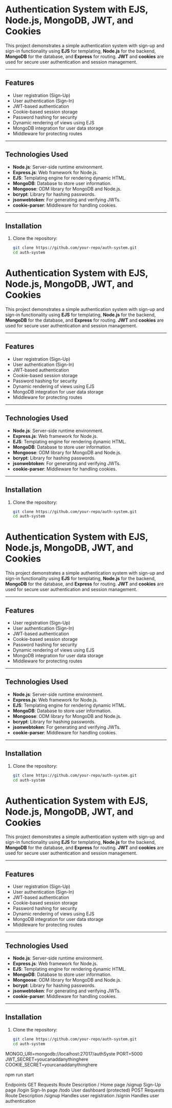 # Authentication System with EJS, Node.js, MongoDB, JWT, and Cookies

This project demonstrates a simple authentication system with sign-up and sign-in functionality using **EJS** for templating, **Node.js** for the backend, **MongoDB** for the database, and **Express** for routing. **JWT** and **cookies** are used for secure user authentication and session management.

---

## **Features**

- User registration (Sign-Up)
- User authentication (Sign-In)
- JWT-based authentication
- Cookie-based session storage
- Password hashing for security
- Dynamic rendering of views using EJS
- MongoDB integration for user data storage
- Middleware for protecting routes

---

## **Technologies Used**

- **Node.js**: Server-side runtime environment.
- **Express.js**: Web framework for Node.js.
- **EJS**: Templating engine for rendering dynamic HTML.
- **MongoDB**: Database to store user information.
- **Mongoose**: ODM library for MongoDB and Node.js.
- **bcrypt**: Library for hashing passwords.
- **jsonwebtoken**: For generating and verifying JWTs.
- **cookie-parser**: Middleware for handling cookies.

---

## **Installation**

1. Clone the repository:
   ```bash
   git clone https://github.com/your-repo/auth-system.git
   cd auth-system
# Authentication System with EJS, Node.js, MongoDB, JWT, and Cookies

This project demonstrates a simple authentication system with sign-up and sign-in functionality using **EJS** for templating, **Node.js** for the backend, **MongoDB** for the database, and **Express** for routing. **JWT** and **cookies** are used for secure user authentication and session management.

---

## **Features**

- User registration (Sign-Up)
- User authentication (Sign-In)
- JWT-based authentication
- Cookie-based session storage
- Password hashing for security
- Dynamic rendering of views using EJS
- MongoDB integration for user data storage
- Middleware for protecting routes

---

## **Technologies Used**

- **Node.js**: Server-side runtime environment.
- **Express.js**: Web framework for Node.js.
- **EJS**: Templating engine for rendering dynamic HTML.
- **MongoDB**: Database to store user information.
- **Mongoose**: ODM library for MongoDB and Node.js.
- **bcrypt**: Library for hashing passwords.
- **jsonwebtoken**: For generating and verifying JWTs.
- **cookie-parser**: Middleware for handling cookies.

---

## **Installation**

1. Clone the repository:
   ```bash
   git clone https://github.com/your-repo/auth-system.git
   cd auth-system
# Authentication System with EJS, Node.js, MongoDB, JWT, and Cookies

This project demonstrates a simple authentication system with sign-up and sign-in functionality using **EJS** for templating, **Node.js** for the backend, **MongoDB** for the database, and **Express** for routing. **JWT** and **cookies** are used for secure user authentication and session management.

---

## **Features**

- User registration (Sign-Up)
- User authentication (Sign-In)
- JWT-based authentication
- Cookie-based session storage
- Password hashing for security
- Dynamic rendering of views using EJS
- MongoDB integration for user data storage
- Middleware for protecting routes

---

## **Technologies Used**

- **Node.js**: Server-side runtime environment.
- **Express.js**: Web framework for Node.js.
- **EJS**: Templating engine for rendering dynamic HTML.
- **MongoDB**: Database to store user information.
- **Mongoose**: ODM library for MongoDB and Node.js.
- **bcrypt**: Library for hashing passwords.
- **jsonwebtoken**: For generating and verifying JWTs.
- **cookie-parser**: Middleware for handling cookies.

---

## **Installation**

1. Clone the repository:
   ```bash
   git clone https://github.com/your-repo/auth-system.git
   cd auth-system
# Authentication System with EJS, Node.js, MongoDB, JWT, and Cookies

This project demonstrates a simple authentication system with sign-up and sign-in functionality using **EJS** for templating, **Node.js** for the backend, **MongoDB** for the database, and **Express** for routing. **JWT** and **cookies** are used for secure user authentication and session management.

---

## **Features**

- User registration (Sign-Up)
- User authentication (Sign-In)
- JWT-based authentication
- Cookie-based session storage
- Password hashing for security
- Dynamic rendering of views using EJS
- MongoDB integration for user data storage
- Middleware for protecting routes

---

## **Technologies Used**

- **Node.js**: Server-side runtime environment.
- **Express.js**: Web framework for Node.js.
- **EJS**: Templating engine for rendering dynamic HTML.
- **MongoDB**: Database to store user information.
- **Mongoose**: ODM library for MongoDB and Node.js.
- **bcrypt**: Library for hashing passwords.
- **jsonwebtoken**: For generating and verifying JWTs.
- **cookie-parser**: Middleware for handling cookies.

---

## **Installation**

1. Clone the repository:
   ```bash
   git clone https://github.com/your-repo/auth-system.git
   cd auth-system
MONGO_URI=mongodb://localhost:27017/authSyste
PORT=5000
JWT_SECRET=youcanaddanythinghere
COOKIE_SECRET=yourcanaddanythinghere

npm run start

Endpoints
GET Requests
Route	Description
/	Home page
/signup	Sign-Up page
/login	Sign-In page
/todo	User dashboard (protected)
POST Requests
Route	Description
/signup	Handles user registration
/signin	Handles user authentication


